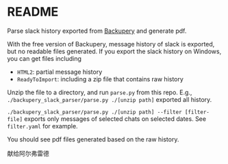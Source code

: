 # README

Parse slack history exported from [Backupery](https://www.backupery.com/) and generate pdf.

With the free version of Backupery, message history of slack is exported, but no readable files generated. If you export the slack history on Windows, you can get files including

- `HTML2`: partial message history
- `ReadyToImport`: including a zip file that contains raw history
    
Unzip the file to a directory, and run `parse.py` from this repo. E.g., `./backupery_slack_parser/parse.py ./[unzip path]` exported all history.

`./backupery_slack_parser/parse.py ./[unzip path] --filter [filter-file]` exports only messages of selected chats on selected dates. See `filter.yaml` for example.

You should see pdf files generated based on the raw history.

献给阿尔弗雷德
